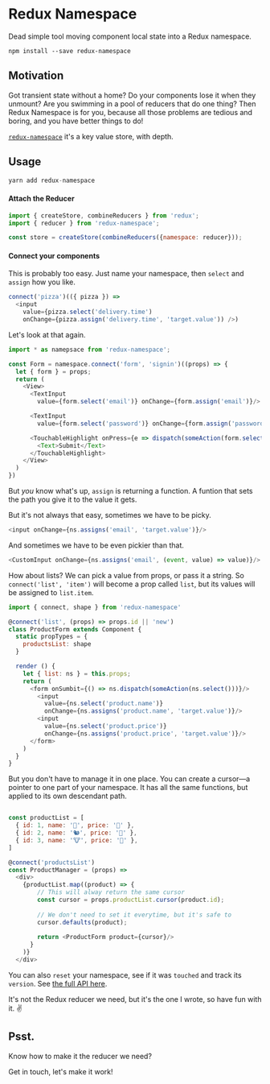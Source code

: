 Redux Namespace
=============

Dead simple tool moving component local state into a Redux namespace.

```shell
npm install --save redux-namespace
```

## Motivation
Got transient state without a home? Do your components lose it when they unmount? Are you swimming in a pool of reducers that do one thing? Then Redux Namespace is for you, because all those problems are tedious and boring, and you have better things to do!

[`redux-namespace`](https://www.npmjs.com/package/redux-namespace) it's a key value store, with depth.

## Usage

```js
yarn add redux-namespace
```

#### Attach the Reducer
```js
import { createStore, combineReducers } from 'redux';
import { reducer } from 'redux-namespace';

const store = createStore(combineReducers({namespace: reducer}));
```


#### Connect your components
This is probably too easy. Just name your namespace, then `select` and `assign` how you like.
```js
connect('pizza')(({ pizza }) =>
  <input 
    value={pizza.select('delivery.time') 
    onChange={pizza.assign('delivery.time', 'target.value')) />)
```
Let's look at that again.
```js
import * as namepsace from 'redux-namespace';

const Form = namespace.connect('form', 'signin')((props) => {
  let { form } = props;
  return (
    <View>
      <TextInput
        value={form.select('email')} onChange={form.assign('email')}/>

      <TextInput
        value={form.select('password')} onChange={form.assign('password')}/>

      <TouchableHighlight onPress={e => dispatch(someAction(form.select()))}>
        <Text>Submit</Text>
      </TouchableHighlight>
    </View>
  )
})

```
But _you_ know what's up, `assign` is returning a function. A funtion that sets the path you give it to the value it gets. 

But it's not always that easy, sometimes we have to be picky.
```js
<input onChange={ns.assigns('email', 'target.value')}/>
```
And sometimes we have to be even pickier than that.
```js
<CustomInput onChange={ns.assigns('email', (event, value) => value)}/>
```

How about lists? We can pick a value from props, or pass it a string. So `connect('list', 'item')` will become a prop called `list`, but its values will be assigned to `list.item`.
```js
import { connect, shape } from 'redux-namespace'

@connect('list', (props) => props.id || 'new')
class ProductForm extends Component {
  static propTypes = {
    productsList: shape
  }

  render () {
    let { list: ns } = this.props;
    return (
      <form onSumbit={() => ns.dispatch(someAction(ns.select()))}/>
        <input
          value={ns.select('product.name')}
          onChange={ns.assigns('product.name', 'target.value')}/>
        <input
          value={ns.select('product.price')}
          onChange={ns.assigns('product.price', 'target.value')}/>
      </form>
    )
  }
}
```

But you don't have to manage it in one place. You can create a cursor—a pointer to one part of your namespace. It has all the same functions, but applied to its own descendant path.
```js

const productList = [
  { id: 1, name: '🦄', price: '🌈' },
  { id: 2, name: '🐿', price: '🥜' },
  { id: 3, name: '🐮', price: '🌾' },
]

@connect('productsList')
const ProductManager = (props) => 
  <div>
    {productList.map((product) => {
        // This will alway return the same cursor
        const cursor = props.productList.cursor(product.id);
        
        // We don't need to set it everytime, but it's safe to
        cursor.defaults(product);
        
        return <ProductForm product={cursor}/>
      }
    )}
  </div>
```

You can also `reset` your namespace, see if it was `touched` and track its `version`. See [the full API here](https://github.com/evanrs/redux-namespace/blob/master/docs/API.md).

It's not the Redux reducer we need, but it's the one I wrote, so have fun with it. ✌️

## Psst.
Know how to make it the reducer we need? 

Get in touch, let's make it work!

